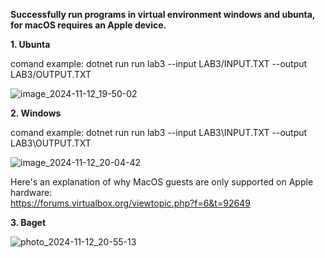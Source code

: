 **Successfully run programs in virtual environment windows and ubunta, for macOS requires an Apple device.**

**1. Ubunta**

comand example: dotnet run run lab3 --input LAB3/INPUT.TXT --output LAB3/OUTPUT.TXT

![image_2024-11-12_19-50-02](https://github.com/user-attachments/assets/9844e722-2c20-4d77-94c3-9665d8f30fe8)

**2. Windows**

comand example: dotnet run run lab3 --input LAB3\INPUT.TXT --output LAB3\OUTPUT.TXT

![image_2024-11-12_20-04-42](https://github.com/user-attachments/assets/b9b34fb8-93de-4cb1-94cd-913cde94b56d)

Here's an explanation of why MacOS guests are only supported on Apple hardware:\
https://forums.virtualbox.org/viewtopic.php?f=6&t=92649

**3. Baget**

![photo_2024-11-12_20-55-13](https://github.com/user-attachments/assets/00d8175a-35be-48c1-8829-f9e913957e4d)


